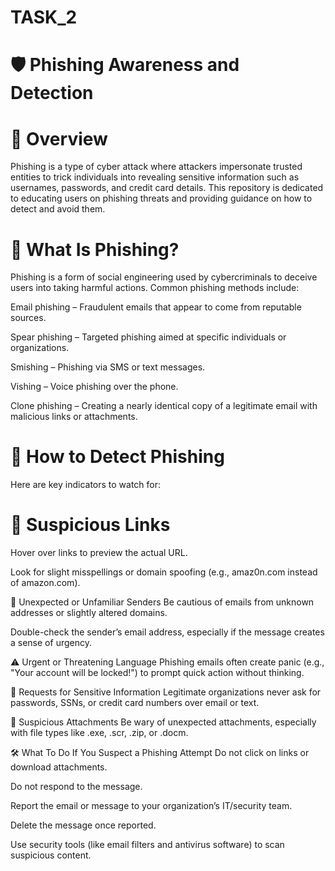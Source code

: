 # TASK_2
# 🛡️ Phishing Awareness and Detection
# 📘 Overview
Phishing is a type of cyber attack where attackers impersonate trusted entities to trick individuals into revealing sensitive information such as usernames, passwords, and credit card details. This repository is dedicated to educating users on phishing threats and providing guidance on how to detect and avoid them.

# 🎯 What Is Phishing?
Phishing is a form of social engineering used by cybercriminals to deceive users into taking harmful actions. Common phishing methods include:

Email phishing – Fraudulent emails that appear to come from reputable sources.

Spear phishing – Targeted phishing aimed at specific individuals or organizations.

Smishing – Phishing via SMS or text messages.

Vishing – Voice phishing over the phone.

Clone phishing – Creating a nearly identical copy of a legitimate email with malicious links or attachments.

# 🚨 How to Detect Phishing
Here are key indicators to watch for:

# 🔗 Suspicious Links
Hover over links to preview the actual URL.

Look for slight misspellings or domain spoofing (e.g., amaz0n.com instead of amazon.com).

📧 Unexpected or Unfamiliar Senders
Be cautious of emails from unknown addresses or slightly altered domains.

Double-check the sender’s email address, especially if the message creates a sense of urgency.

⚠️ Urgent or Threatening Language
Phishing emails often create panic (e.g., "Your account will be locked!") to prompt quick action without thinking.

🧩 Requests for Sensitive Information
Legitimate organizations never ask for passwords, SSNs, or credit card numbers over email or text.

📎 Suspicious Attachments
Be wary of unexpected attachments, especially with file types like .exe, .scr, .zip, or .docm.

🛠️ What To Do If You Suspect a Phishing Attempt
Do not click on links or download attachments.

Do not respond to the message.

Report the email or message to your organization’s IT/security team.

Delete the message once reported.

Use security tools (like email filters and antivirus software) to scan suspicious content.


